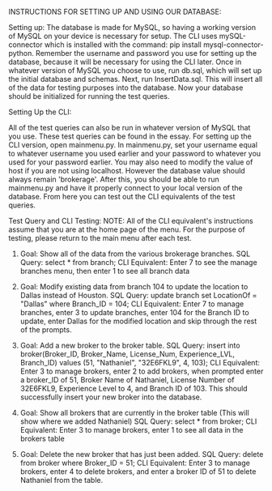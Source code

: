 INSTRUCTIONS FOR SETTING UP AND USING OUR DATABASE:

Setting up:
The database is made for MySQL, so having a working version of MySQL on your device is necessary for setup. The CLI uses mySQL-connector which is installed with the command: pip install mysql-connector-python. Remember the username and password you use for setting up the database, because it will be necessary for using the CLI later. Once in whatever version of MySQL you choose to use, run db.sql, which will set up the initial database and schemas.
Next, run InsertData.sql. This will insert all of the data for testing purposes into the database. Now your database should be initialized for running the test queries.


Setting Up the CLI:

All of the test queries can also be run in whatever version of MySQL that you use. These test queries can be found in the essay.
For setting up the CLI version, open mainmenu.py. In mainmenu.py, set your username equal to whatever username you used earlier and your password to whatever you used for your password earlier. You may also need to modify the value of host if you are not using localhost. However the database value should always remain 'brokerage'. 
After this, you should be able to run mainmenu.py and have it properly connect to your local version of the database. From here you can test out the CLI equivalents of the test queries.

Test Query and CLI Testing:
NOTE: All of the CLI equivalent's instructions assume that you are at the home page of the menu. For the purpose of testing, please return to the main menu after each test. 

1) Goal: Show all of the data from the various brokerage branches.
  SQL Query: select * from branch;
  CLI Equivalent: Enter 7 to see the manage branches menu, then enter 1 to see all branch data

2) Goal: Modify existing data from branch 104 to update the location to Dallas instead of Houston.
  SQL Query: update branch set LocationOf = "Dallas" where Branch_ID = 104;
  CLI Equivalent: Enter 7 to manage branches, enter 3 to update branches, enter 104 for the Branch ID to update, enter Dallas for the modified location and skip through the rest of the prompts. 

3) Goal: Add a new broker to the broker table.
  SQL Query: insert into broker(Broker_ID, Broker_Name, License_Num, Experience_LVL, Branch_ID)
             values (51, "Nathaniel", "32E6FKL9", 4, 103);
  CLI Equivalent: Enter 3 to manage brokers, enter 2 to add brokers, when prompted enter a broker_ID of 51, Broker Name of Nathaniel, License Number of 32E6FKL9, Experience Level to 4, and Branch ID of 103. This should successfully insert your new broker into the database. 

4) Goal: Show all brokers that are currently in the broker table (This will show where we added Nathaniel)
  SQL Query: select * from broker;
  CLI Equivalent: Enter 3 to manage brokers, enter 1 to see all data in the brokers table

5) Goal: Delete the new broker that has just been added.
  SQL Query: delete from broker where Broker_ID = 51;
  CLI Equivalent: Enter 3 to manage brokers, enter 4 to delete brokers, and enter a broker ID of 51 to delete Nathaniel from the table. 
